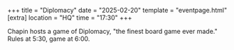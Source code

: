 +++
title = "Diplomacy"
date = "2025-02-20"
template = "eventpage.html"
[extra]
location = "HQ"
time = "17:30"
+++

Chapin hosts a game of Diplomacy, "the finest board game ever made." Rules at 5:30, game at 6:00.
